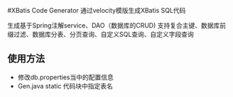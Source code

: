 #XBatis Code Generator
通过velocity模版生成XBatis SQL代码

生成基于Spring注解service、DAO（数据库的CRUD)
支持复合主键、数据库前缀过滤、数据库分表、分页查询、自定义SQL查询、自定义字段查询

## 使用方法

* 修改db.properties当中的配置信息
* Gen.java static 代码块中指定表名
